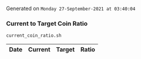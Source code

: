 Generated on `Monday 27-September-2021 at 03:40:04`

### Current to Target Coin Ratio
`current_coin_ratio.sh`

Date|Current|Target|Ratio
---|---|---|---
